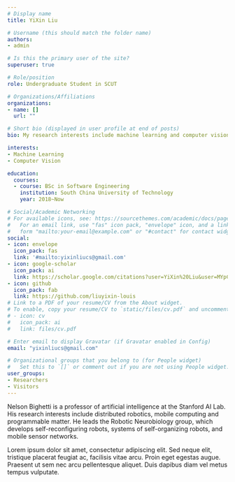 ```yaml
---
# Display name
title: YiXin Liu

# Username (this should match the folder name)
authors:
- admin

# Is this the primary user of the site?
superuser: true

# Role/position
role: Undergraduate Student in SCUT

# Organizations/Affiliations
organizations:
- name: []
  url: ""

# Short bio (displayed in user profile at end of posts)
bio: My research interests include machine learning and computer vision.

interests:
- Machine Learning
- Computer Vision

education:
  courses:
  - course: BSc in Software Engineering
    institution: South China University of Technology
    year: 2018~Now

# Social/Academic Networking
# For available icons, see: https://sourcethemes.com/academic/docs/page-builder/#icons
#   For an email link, use "fas" icon pack, "envelope" icon, and a link in the
#   form "mailto:your-email@example.com" or "#contact" for contact widget.
social:
- icon: envelope
  icon_pack: fas
  link: '#mailto:yixinliucs@gmail.com'  
- icon: google-scholar
  icon_pack: ai
  link: https://scholar.google.com/citations?user=YiXin%20Liu&user=MYpC6agAAAAJ
- icon: github
  icon_pack: fab
  link: https://github.com/liuyixin-louis
# Link to a PDF of your resume/CV from the About widget.
# To enable, copy your resume/CV to `static/files/cv.pdf` and uncomment the lines below.
# - icon: cv
#   icon_pack: ai
#   link: files/cv.pdf

# Enter email to display Gravatar (if Gravatar enabled in Config)
email: "yixinliucs@gmail.com"

# Organizational groups that you belong to (for People widget)
#   Set this to `[]` or comment out if you are not using People widget.
user_groups:
- Researchers
- Visitors
---
```


Nelson Bighetti is a professor of artificial intelligence at the Stanford AI Lab. His research interests include distributed robotics, mobile computing and programmable matter. He leads the Robotic Neurobiology group, which develops self-reconfiguring robots, systems of self-organizing robots, and mobile sensor networks.

Lorem ipsum dolor sit amet, consectetur adipiscing elit. Sed neque elit, tristique placerat feugiat ac, facilisis vitae arcu. Proin eget egestas augue. Praesent ut sem nec arcu pellentesque aliquet. Duis dapibus diam vel metus tempus vulputate.
